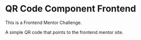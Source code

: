 # QR Code Component Frontend

This is a Frontend Mentor Challenge.

A simple QR code that points to the frontend mentor site.
